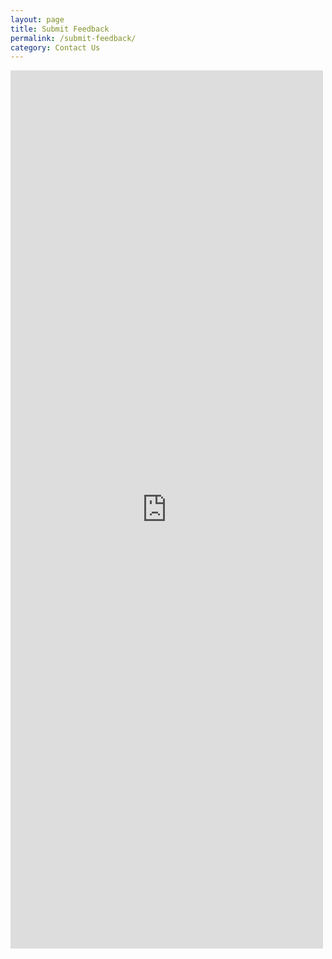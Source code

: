 ```yaml
---
layout: page
title: Submit Feedback
permalink: /submit-feedback/
category: Contact Us
---
```

<iframe src="https://docs.google.com/forms/d/e/1FAIpQLSdZxrmuLmTjA2JhlInqXLM6hJXbieCrUX9bIxFLUdOvLbfRHg/viewform?embedded=true" width="500" height="1405" frameborder="0" marginwidth="0" marginheight="0" data-mce-fragment="1"></iframe>
